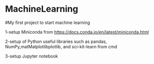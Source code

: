 # MachineLearning
#My first project to start machine learning

1-setup Miniconda from https://docs.conda.io/en/latest/miniconda.html

2-setup of Python useful libraries such as pandas, NumPy,matMatplotlibplotlib, and sci-kit-learn from cmd

3-setup Jupyter notebook

